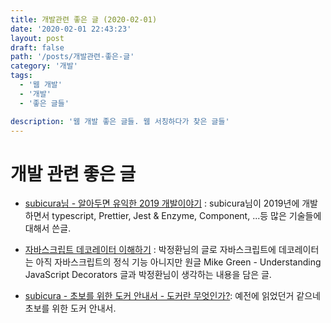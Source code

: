 ```yaml
---
title: 개발관련 좋은 글 (2020-02-01)
date: '2020-02-01 22:43:23'
layout: post
draft: false
path: '/posts/개발관련-좋은-글'
category: '개발'
tags:
  - '웹 개발'
  - '개발'
  - '좋은 글들'

description: '웹 개발 좋은 글들. 웹 서칭하다가 찾은 글들'
---
```


# 개발 관련 좋은 글

- [subicura님 - 알아두면 유익한 2019 개발이야기](https://subicura.com/2020/01/07/2019-dev-summary.html) : subicura님이 2019년에 개발하면서 typescript, Prettier, Jest & Enzyme, Component, ...등 많은 기술들에 대해서 쓴글.

- [자바스크립트 데코레이터 이해하기](https://ui.toast.com/weekly-pick/ko_20200102/) : 박정환님의 글로 자바스크립트에 데코레이터는 아직 자바스크립트의 정식 기능 아니지만 원글 Mike Green - Understanding JavaScript Decorators 글과 박정환님이 생각하는 내용을 담은 글.

- [subicura - 초보를 위한 도커 안내서 - 도커란 무엇인가?](https://subicura.com/2017/01/19/docker-guide-for-beginners-1.html): 예전에 읽었던거 같으네 초보를 위한 도커 안내서.
